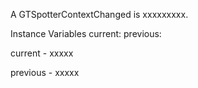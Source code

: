 A GTSpotterContextChanged is xxxxxxxxx.Instance Variables	current:		<Object>	previous:		<Object>current	- xxxxxprevious	- xxxxx